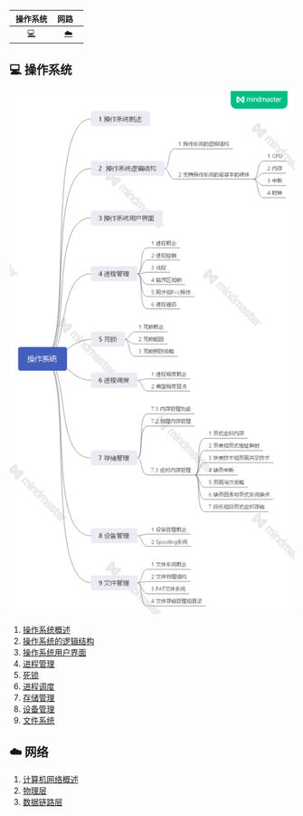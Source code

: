 | &nbsp;操作系统&nbsp;| 网路&nbsp;&nbsp;&nbsp; |
| :---: | :----: |
| [:computer:](#computer-操作系统)| [:cloud:](#cloud-网络)|

## :computer: 操作系统

![](README.assets/框架1.png)

1. [操作系统概述](https://github.com/Dear-Mr/Interview/blob/master/Operating_system/1_操作系统概述.md)
2. [操作系统的逻辑结构](https://github.com/Dear-Mr/Interview/blob/master/Operating_system/2_操作系统的逻辑结构.md)
3. [操作系统用户界面](https://github.com/Dear-Mr/Interview/blob/master/Operating_system/3_操作系统用户界面.md)
4. [进程管理](https://github.com/Dear-Mr/Interview/blob/master/Operating_system/4_进程管理.md)
5. [死锁](https://github.com/Dear-Mr/Interview/blob/master/Operating_system/5_死锁.md)
6. [进程调度](https://github.com/Dear-Mr/Interview/blob/master/Operating_system/6_进程调度.md)
7. [存储管理](https://github.com/Dear-Mr/Interview/blob/master/Operating_system/7_存储管理.md)
8. [设备管理](https://github.com/Dear-Mr/Interview/blob/master/Operating_system/8_设备管理.md)
9. [文件系统](https://github.com/Dear-Mr/Interview/blob/master/Operating_system/9_文件系统.md)

## :cloud: 网络
1. [计算机网络概述](https://github.com/Dear-Mr/Interview/blob/master/Computer_Network/1_%E8%AE%A1%E7%AE%97%E6%9C%BA%E7%BD%91%E7%BB%9C%E6%A6%82%E8%BF%B0.md)
2. [物理层](https://github.com/Dear-Mr/Interview/blob/master/Computer_Network/2_%E7%89%A9%E7%90%86%E5%B1%82.md)
3. [数据链路层](https://github.com/Dear-Mr/Interview/blob/master/Computer_Network/3_%E6%95%B0%E6%8D%AE%E9%93%BE%E8%B7%AF%E5%B1%82.md)
